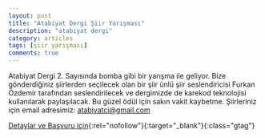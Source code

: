 ```yaml
---
layout: post
title: "Atabiyat Dergi Şiir Yarışması"
description: "atabiyat dergi"
category: articles
tags: [şiir yarışması]
comments: true
---
```


Atabiyat Dergi 2. Sayısında bomba gibi bir yarışma ile geliyor. Bize gönderdiğiniz şiirlerden seçilecek olan bir şiir ünlü şiir seslendiricisi  Furkan Özdemir tarafından seslendirilecek ve dergimizde de karekod teknolojisi kullanılarak paylaşılacak.
Bu güzel ödül için sakın vakit kaybetme. Şiirleriniz için email adresimiz: atabiyatci@gmail.com

[Detaylar ve Başvuru için](https://twitter.com/atabiyatdergi/status/1088722626502189056?utm_source=edebiyatyarismalari.com&utm_medium=affiliate&utm_campaign=cpc){:rel="nofollow"}{:target="_blank"}{:class="gtag"}